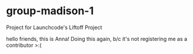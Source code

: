 # group-madison-1
Project for Launchcode's Liftoff Project

hello friends, this is Anna! Doing this again, b/c it's not registering me as a contributor >:(